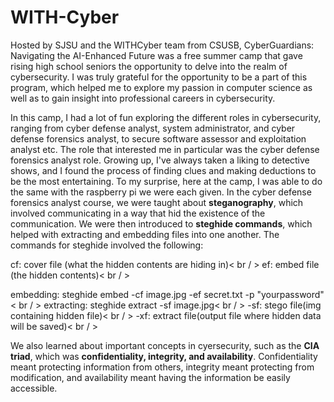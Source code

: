 # WITH-Cyber

Hosted by SJSU and the WITHCyber team from CSUSB, CyberGuardians: Navigating the AI-Enhanced Future was a free summer camp that gave rising high school seniors the opportunity to delve into the realm of cybersecurity. I was truly grateful for the opportunity to be a part of this program, which helped me to explore my passion in computer science as well as to gain insight into professional careers in cybersecurity. 

In this camp, I had a lot of fun exploring the different roles in cybersecurity, ranging from cyber defense analyst, system administrator, and cyber defense forensics analyst, to secure software assessor and exploitation analyst etc. The role that interested me in particular was the cyber defense forensics analyst role. Growing up, I've always taken a liking to detective shows, and I found the process of finding clues and making deductions to be the most entertaining. To my surprise, here at the camp, I was able to do the same with the raspberry pi we were each given. In the cyber defense forensics analyst course, we were taught about **steganography**, which involved communicating in a way that hid the existence of the communication. We were then introduced to **steghide commands**, which helped with extracting and embedding files into one another. The commands for steghide involved the following:

cf: cover file (what the hidden contents are hiding in)< br / >
ef: embed file (the hidden contents)< br / >

embedding: steghide embed -cf image.jpg -ef secret.txt -p "yourpassword"< br / >
extracting: steghide extract -sf image.jpg< br / >
  -sf: stego file(img containing hidden file)< br / >
  -xf: extract file(output file where hidden data will be saved)< br / >

We also learned about important concepts in cyersecurity, such as the **CIA triad**, which was **confidentiality, integrity, and availability**. Confidentiality meant protecting information from others, integrity meant protecting from modification, and availability meant having the information be easily accessible.
